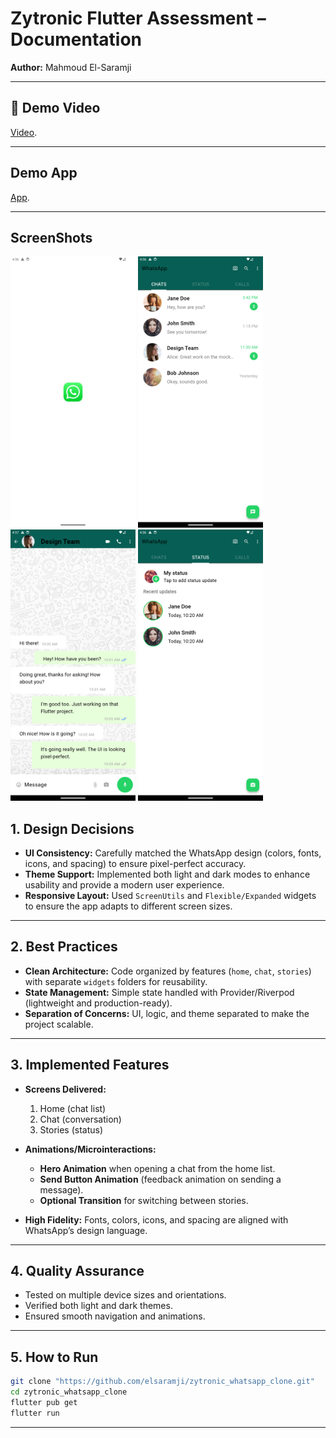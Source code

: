 # Zytronic Flutter Assessment – Documentation  

**Author:** Mahmoud El-Saramji  

---

## 🎥 Demo Video

 [Video](https://drive.google.com/file/d/1HSSISU_ubX2vQbAF_Qs4ajIeuNTa3lqg/view?usp=sharing).

---

## Demo App

[App](https://appetize.io/app/b_ff7hee3i5j5gi3ctppzyew4h7m).

---

## ScreenShots

<p float="left">
 <img src="assets/splash.png" width="200" />
  <img src="assets/home.png" width="200" />
  <img src="assets/chat.png" width="200" />
  <img src="assets/stories.png" width="200" />

</p>

## 1. Design Decisions

- **UI Consistency:** Carefully matched the WhatsApp design (colors, fonts, icons, and spacing) to ensure pixel-perfect accuracy.  
- **Theme Support:** Implemented both light and dark modes to enhance usability and provide a modern user experience.  
- **Responsive Layout:** Used `ScreenUtils` and `Flexible/Expanded` widgets to ensure the app adapts to different screen sizes.  

---

## 2. Best Practices

- **Clean Architecture:** Code organized by features (`home`, `chat`, `stories`) with separate `widgets` folders for reusability.  
- **State Management:** Simple state handled with Provider/Riverpod (lightweight and production-ready).  
- **Separation of Concerns:** UI, logic, and theme separated to make the project scalable.  

---

## 3. Implemented Features

- **Screens Delivered:**  
  1. Home (chat list)  
  2. Chat (conversation)  
  3. Stories (status)  

- **Animations/Microinteractions:**  
  - **Hero Animation** when opening a chat from the home list.  
  - **Send Button Animation** (feedback animation on sending a message).  
  - **Optional Transition** for switching between stories.  

- **High Fidelity:** Fonts, colors, icons, and spacing are aligned with WhatsApp’s design language.  

---

## 4. Quality Assurance

- Tested on multiple device sizes and orientations.  
- Verified both light and dark themes.  
- Ensured smooth navigation and animations.  

---

## 5. How to Run

   ```bash
   git clone "https://github.com/elsaramji/zytronic_whatsapp_clone.git"
   cd zytronic_whatsapp_clone
   flutter pub get
   flutter run
   ```

---